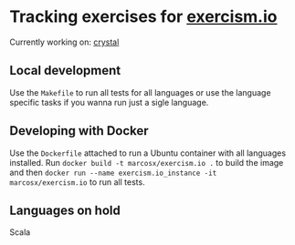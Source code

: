 # Tracking exercises for [exercism.io](http://exercism.io)

Currently working on: [crystal](https://crystal-lang.org)

## Local development

Use the `Makefile` to run all tests for all languages or use the language specific tasks if you wanna run just a sigle language.

## Developing with Docker

Use the `Dockerfile` attached to run a Ubuntu container with all languages installed.
Run `docker build -t marcosx/exercism.io .` to build the image and then `docker run --name exercism.io_instance -it marcosx/exercism.io` to run all tests.

## Languages on hold

Scala

